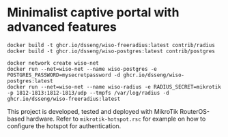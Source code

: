 # Minimalist captive portal with advanced features

```
docker build -t ghcr.io/dsseng/wiso-freeradius:latest contrib/radius
docker build -t ghcr.io/dsseng/wiso-postgres:latest contrib/postgres

docker network create wiso-net
docker run --net=wiso-net --name wiso-postgres -e POSTGRES_PASSWORD=mysecretpassword -d ghcr.io/dsseng/wiso-postgres:latest
docker run --net=wiso-net --name wiso-radius -e RADIUS_SECRET=mikrotik -p 1812-1813:1812-1813/udp --tmpfs /var/log/radius -d ghcr.io/dsseng/wiso-freeradius:latest
```

This project is developed, tested and deployed with MikroTik RouterOS-based hardware.
Refer to `mikrotik-hotspot.rsc` for example on how to configure the hotspot for authentication.
